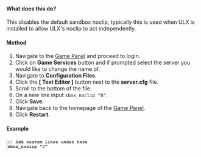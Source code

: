 #### What does this do?
This disables the default sandbox noclip, typically this is used when ULX is installed to allow ULX's noclip to act independently.

#### Method
1. Navigate to the [Game Panel](https://hexane.gg) and proceed to login.
2. Click on **Game Services** button and if prompted select the server you would like to change the name of.
3. Navigate to **Configuration Files**.
4. Click the **[ Text Editor ]** button next to the **server.cfg** file.
5. Scroll to the bottom of the file.
6. On a new line input ``sbox_noclip "0"``.
7. Click **Save**.
8. Navigate back to the homepage of the [Game Panel](https://hexane.gg).
9. Click **Restart**.

#### Example
![Sbox_Noclip Example](https://raw.githubusercontent.com/HexaneNetworks/help-assets/master/assets/png/sbox_noclip.png)
